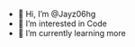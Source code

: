 - 👋 Hi, I’m @Jayz06hg
- 👀 I’m interested in Code
- 🌱 I’m currently learning more
<!---
Jayz06hg/Jayz06hg is a ✨ special ✨ repository because its `README.md` (this file) appears on your GitHub profile.
You can click the Preview link to take a look at your changes.
--->
